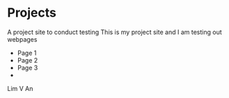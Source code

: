 # Projects
A project site to conduct testing
This is my project site and I am testing out webpages
- Page 1
- Page 2
- Page 3
- 
Lim V An

